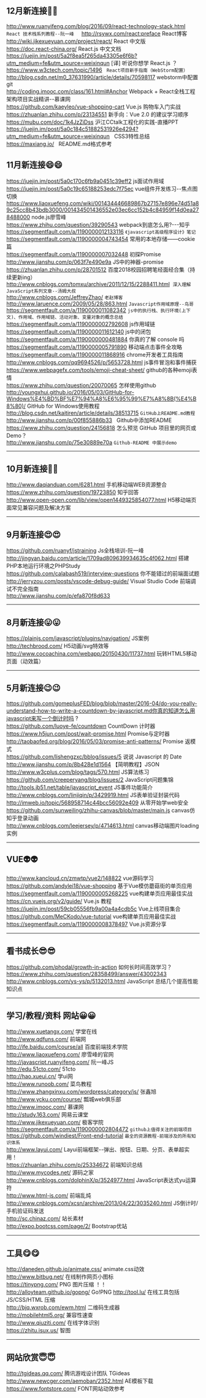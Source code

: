 ## 12月新连接:dancer::dancer:  
http://www.ruanyifeng.com/blog/2016/09/react-technology-stack.html `React 技术栈系列教程--阮一峰`     
http://rsywx.com/react:preface React博客   
http://wiki.jikexueyuan.com/project/react/ React 中文版    
https://doc.react-china.org/ React.js 中文文档   
https://juejin.im/post/5a2f8ea5f265da43305e6f6b?utm_medium=fe&utm_source=weixinqun  [译] 听说你想学 React.js ？    
https://www.w3ctech.com/topic/1496   `React项目新手指南（WebStorm配置）`       
http://blog.csdn.net/m0_37631990/article/details/70598117  webstorm中配置git    
http://coding.imooc.com/class/161.html#Anchor Webpack + React全栈工程架构项目实战精讲--慕课网   
https://github.com/kaeyleo/vue-shopping-cart Vue.js 购物车入门实战       
https://zhuanlan.zhihu.com/p/23134551 新手向：Vue 2.0 的建议学习顺序    
https://mubu.com/doc/1k4JzZiDss 沪江CCtalk工程化的实践-直播PPT    
https://juejin.im/post/5a0c184c51882531926e4294?utm_medium=fe&utm_source=weixinqun   CSS3特性总结     
https://maxiang.io/   README.md格式参考  

## 11月新连接:smile::smile:
https://juejin.im/post/5a0c170c6fb9a0451c39eff2 js面试作用域   
https://juejin.im/post/5a0c19c65188253edc7f75ec vue组件开发练习--焦点图切换  
https://www.liaoxuefeng.com/wiki/001434446689867b27157e896e74d51a89c25cc8b43bdb3000/001434501436552e03ec6cc152b4c84959f14d0ea278488000  node.js廖雪峰     
https://www.zhihu.com/question/39290543  webpack到底怎么用?---知乎       
https://segmentfault.com/a/1190000012133116 `《javascript高级程序设计》笔记`  
https://segmentfault.com/a/1190000004743454 常用的本地存储——cookie篇  
https://segmentfault.com/a/1190000007032448 初探Promise  
http://www.jianshu.com/p/063f7e490e9a JS中的神器-promise  
https://zhuanlan.zhihu.com/p/28701512 百度2018校园招聘笔经面经合集（持续更新ing）<br> 
http://www.cnblogs.com/tomxu/archive/2011/12/15/2288411.html  `深入理解JavaScript系列文章--汤姆大叔`<br> 
http://www.cnblogs.com/JeffreyZhao/   `老赵博客`<br>
http://www.laruence.com/2009/05/28/863.html  `Javascript作用域原理--鸟哥`<br>
https://segmentfault.com/a/1190000011082342  `js中的执行栈、执行环境(上下文)、作用域、作用域链、活动对象、变量对象的概念总结`<br>
https://segmentfault.com/a/1190000002792608  js作用域链<br>
https://segmentfault.com/a/1190000011612140  js中的闭包<br> 
https://segmentfault.com/a/1190000000481884  你真的了解 console 吗<br>
https://segmentfault.com/a/1190000005791890  移动端点击事件全攻略<br>
https://segmentfault.com/a/1190000011868916  chrome开发者工具指南<br>
http://www.cnblogs.com/qq9694526/p/5653728.html     js事件冒泡和事件捕获<br>
https://www.webpagefx.com/tools/emoji-cheat-sheet/  github的各种emoji表情<br>
https://www.zhihu.com/question/20070065      怎样使用github<br>
http://youngxhui.github.io/2016/05/03/GitHub-for-Windows%E4%BD%BF%E7%94%A8%E6%95%99%E7%A8%8B(%E4%B8%80)/  GitHub for Windows使用教程<br>
http://blog.csdn.net/kaitiren/article/details/38513715  `GitHub上README.md教程`<br>
http://www.jianshu.com/p/00f855886b33   Github中添加README<br>
https://www.zhihu.com/question/24156818  怎么预览 GitHub 项目里的网页或 Demo？<br>
http://www.jianshu.com/p/75e30889e70a  `Github-README 中展示demo`<br>
***
## 10月新连接:raised_hands::raised_hands:
http://www.daqianduan.com/6281.html  手机移动端WEB资源整合<br>
https://www.zhihu.com/question/19723850  知乎回答<br>
http://www.open-open.com/lib/view/open1449325854077.html  H5移动端页面常见兼容问题及解决方案<br>
***
## 9月新连接:heart_eyes::heart_eyes:
https://github.com/ruanyf/jstraining  Js全栈培训-阮一峰<br>
http://jingyan.baidu.com/article/1709ad809639934635c4f062.html  搭建PHP本地运行环境之PHPStudy<br>
https://github.com/calabash519/interview-questions  你不能错过的前端面试题<br>
http://jerryzou.com/posts/vscode-debug-guide/  Visual Studio Code 前端调试不完全指南<br>
http://www.jianshu.com/p/efa870f8d633 <br>
***
## 8月新连接:stuck_out_tongue::stuck_out_tongue:
https://plainjs.com/javascript/plugins/navigation/ JS案例<br>
http://techbrood.com/  H5动画/svg特效等<br>
http://www.cocoachina.com/webapp/20150430/11737.html 玩转HTML5移动页面（动效篇）<br>
***
## 5月新连接:wink::wink:
https://github.com/gomeplusFED/blog/blob/master/2016-04/do-you-really-understand-how-to-write-a-countdown-by-javascript.md你真的知道怎么用javascript来写一个倒计时吗 ?<br>
https://github.com/luoye-fe/countdown  CountDown 计时器<br>
https://www.h5jun.com/post/wait-promise.html Promise与定时器<br>
http://taobaofed.org/blog/2016/05/03/promise-anti-patterns/ Promise 返模式 <br>
https://github.com/lishengzxc/bblog/issues/5  说说 Javascript 的 Date<br>
http://www.jianshu.com/p/8b428e1d1564 【简明教程】JSON <br>
http://www.w3cplus.com/blog/tags/570.html JS算法练习<br>
https://github.com/creeperyang/blog/issues/2 JavaScript问题集锦<br>
http://tools.jb51.net/table/javascript_event  JS事件功能简介<br>
http://www.cnblogs.com/linjiqin/p/3429919.html   JS表单验证封装代码<br>
http://imweb.io/topic/568958714c44bcc56092e409 从零开始学web安全<br>
https://github.com/sunweiling/zhihu-canvas/blob/master/main.js canvas仿知乎登录动画<br>
http://www.cnblogs.com/leejersey/p/4714613.html  canvas移动端图片loading实例<br>
***
## VUE:alien::alien:
http://www.kancloud.cn/zmwtp/vue2/148822  vue源码学习<br>
https://github.com/andylei18/vue-shopping 基于Vue模仿蘑菇街的单页应用<br>
https://segmentfault.com/a/1190000005268225   vue构建单页应用最佳实战<br>
https://cn.vuejs.org/v2/guide/  Vue.js 教程<br>
https://juejin.im/post/59cb05556fb9a00a4a4cdb5c  Vue上线项目集合<br>
https://github.com/MeCKodo/vue-tutorial  vue构建单页应用最佳实战<br>
https://segmentfault.com/a/1190000008378497  Vue.js资源分享<br>
***
## 看书成长:sunglasses::sunglasses:
https://github.com/phodal/growth-in-action 如何长时间高效学习？<br>
https://www.zhihu.com/question/28358499/answer/43002343 <br>
http://www.cnblogs.com/ys-ys/p/5132013.html JavaScript 总结几个提高性能知识点<br>
***
## 学习/教程/资料 网站:grinning::grinning:
http://www.xuetangx.com/ 学堂在线<br>
http://www.qdfuns.com/  前端网<br>
http://ife.baidu.com/course/all  百度前端技术学院<br>
http://www.liaoxuefeng.com/  廖雪峰的官网<br>
http://javascript.ruanyifeng.com/  阮一峰JS<br>
http://edu.51cto.com/    51cto <br>
http://hao.xueui.cn/    学ui网<br>
http://www.runoob.com/  菜鸟教程<br>
http://www.zhangxinxu.com/wordpress/category/js/ 张鑫旭<br>
http://www.ycku.com/course/ 瓢城web俱乐部<br>
http://www.imooc.com/  慕课网<br>
http://study.163.com/ 网易云课堂<br>
http://www.jikexueyuan.com/ 极客学院<br> 
https://segmentfault.com/a/1190000002804472  `github上值得关注的前端项目`<br>
https://github.com/windiest/Front-end-tutorial  `最全的资源教程-前端涉及的所有知识体系`<br>
http://www.layui.com/ Layui前端框架--弹出、按钮、日期、分页、表单超实用！<br>
https://zhuanlan.zhihu.com/p/25334672 前端知识总结<br>
http://www.mycodes.net/  源码之家<br>
http://www.cnblogs.com/dolphinX/p/3524977.html JavaScript表达式yu运算符<br>
http://www.html-js.com/  前端乱炖<br>
http://www.cnblogs.com/xcsn/archive/2013/04/22/3035240.html  JS倒计时/手机验证码发送<br>
http://sc.chinaz.com/ 站长素材<br>
http://expo.bootcss.com/page/2/ Bootstrap优站<br>
***
## 工具:yum::yum:
http://daneden.github.io/animate.css/   animate.css动效<br>
http://www.bitbug.net/   在线制作网页小图标<br>
https://tinypng.com/    PNG 图片压缩 ！！<br>
http://alloyteam.github.io/gopng/ Go!PNG
http://tool.lu/    在线工具包括JS/CSS/HTML 压缩<br>
http://bjq.wxrob.com/ewm.html   二维码生成器 <br>
http://mobilehtml5.org/ 兼容性速查<br>
http://www.qiuziti.com/  在线字体识别<br>
https://zhitu.isux.us/  智图<br>
***
## 网站欣赏:innocent::innocent:
http://tgideas.qq.com/     腾讯游戏设计团队 TGideas<br>
http://www.newcger.com/aemoban/2352.html AE模板下载 <br>
https://www.fontstore.com/  FONT网站动效参考<br>











